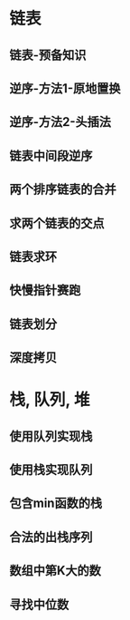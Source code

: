 # 链表
## 链表-预备知识
## 逆序-方法1-原地置换
## 逆序-方法2-头插法
## 链表中间段逆序
## 两个排序链表的合并
## 求两个链表的交点
## 链表求环
## 快慢指针赛跑
## 链表划分
## 深度拷贝
# 栈, 队列, 堆
## 使用队列实现栈
## 使用栈实现队列
## 包含min函数的栈
## 合法的出栈序列
## 数组中第K大的数
## 寻找中位数

